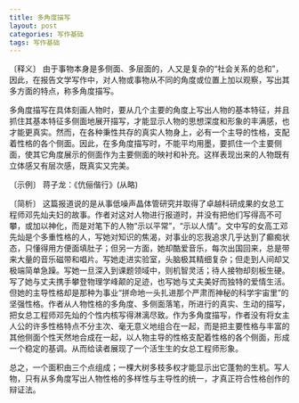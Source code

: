 ```yaml
---
title: 多角度描写
layout: post
categories: 写作基础
tags: 写作基础
---
```


〔释义〕 由于事物本身是多侧面、多层面的，人又是复杂的“社会关系的总和”，因此，在报告文学写作中，对人物或事物从不同的角度或位置上加以观察，写出其多方面的特点，称多角度描写。

多角度描写在具体刻画人物时，要从几个主要的角度上写出人物的基本特征，并且抓住其基本特征多侧面地展开描写，才能显示人物的思想深度和形象的丰满感，也才能更真实。然而，在各种秉性共存的真实人物身上，必有一个主导的性格，支配着性格的各个侧面。因此，在多角度描写时，不能平均用墨，要抓住一个主要侧面，使其它角度展示的侧面作为主要侧面的映衬和补充。这样表现出来的人物既有立体感又有层次感，既真实又完美。

〔示例〕 蒋子龙：《伉俪偕行》(从略)

〔简析〕 这篇报道说的是从事低噪声晶体管研究并取得了卓越科研成果的女总工程师邓先灿夫妇的故事。作者对这对人物进行报道时，并没有把他们写得高不可攀，或加以神化，而是对笔下的人物“示以平常”，“示以人情”。文中写的女高工邓先灿是个多重性格的人，写她对知识的焦渴，对事业的忘我追求几乎达到了癫痴状态，只懂得用方便面填肚子；但另一方面，她却酷爱音乐，每次出国回来，总是带来大量的音乐磁带和唱片。写她走进实验室，头脑极其精细复杂；但走到人间却又极端简单急躁。写她一旦深入到课题领域中，则机智灵活；待人接物却刻板生硬。写了她与丈夫携手攀登物理学峰颠的足迹，也写她与丈夫美好而独特的爱情生活。但她的主导性格却是那种为事业“拼命地一头扎进那个严肃而神秘的科学宇宙里”的坚强性格。作者从人物性格的多角度、多侧面落笔，所进行的真实、生动的描写，把女总工程师邓先灿的个性内核写得淋漓尽致。作为多角度描写，作者没有将女主人公的许多性格特点不分主次、毫无意义地组合在一起，而是把主要性格与丰富的其他侧面个性天然地合成在一起，以人物主导的性格支配着性格的各个侧面，形成一个稳定的基调。从而给读者展现了一个活生生的女总工程师形象。

总之，一个面积由三个点组成；一棵大树多枝多权才能显示出它蓬勃的生机。写人物，只有从多角度写出人物性格的多样性与主导性的统一，才真正符合性格创作的辩证法。 